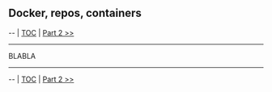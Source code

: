 ## Docker, repos, containers

 \-\-
 | [TOC](https://github.com/PawseySC/bio-workshop-18/blob/master/TableOfContents.md) |
 [Part 2 \>\>](https://github.com/PawseySC/bio-workshop-18/blob/master/2.fastqc.md)
______

BLABLA


______
 \-\-
 | [TOC](https://github.com/PawseySC/bio-workshop-18/blob/master/TableOfContents.md) |
 [Part 2 \>\>](https://github.com/PawseySC/bio-workshop-18/blob/master/2.fastqc.md)
